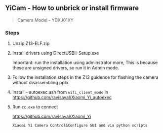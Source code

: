 ## YiCam - How to unbrick or install firmware

> Camera Model - YDXJ01XY

### Steps

1. Unzip Z13-ELF.zip

2. Install drivers using DirectUSBII-Setup.exe

   Important: run the installation using adminstrator more, 
   This is because these are unsigned drivers, so run it in Admin mode.

3. Follow the installation steps in the 
   Z13 guidence for flashing the camera without disassembling.pptx

4. Install - autoexec.ash from `wifi_client_mode` in 
   https://github.com/ravisayal/Xiaomi_Yi_autoexec

5. Run `cc.exe` to connect 

   https://github.com/ravisayal/Xiaomi_Yi

   `Xiaomi Yi Camera Control&Configure GUI and via python scripts`



